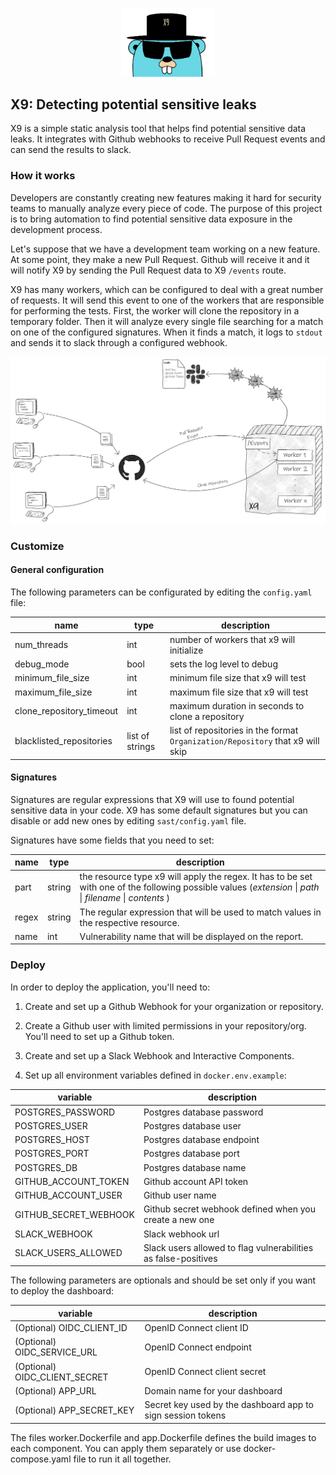 
<p  align="center">

<img  width="150"  src="docs/img/gopherx9.jpg"  alt="X9"  title="X9"  />

</p>

  

## X9: Detecting potential sensitive leaks

  

X9 is a simple static analysis tool that helps find potential sensitive data leaks. It integrates with Github webhooks to receive Pull Request events and can send the results to slack.

  

### How it works
  

Developers are constantly creating new features making it hard for security teams to manually analyze every piece of code. The purpose of this project is to bring automation to find potential sensitive data exposure in the development process.

  

Let's suppose that we have a development team working on a new feature. At some point, they make a new Pull Request. Github will receive it and it will notify X9 by sending the Pull Request data to X9 `/events` route.

  

X9 has many workers, which can be configured to deal with a great number of requests. It will send this event to one of the workers that are responsible for performing the tests. First, the worker will clone the repository in a temporary folder. Then it will analyze every single file searching for a match on one of the configured signatures. When it finds a match, it logs to `stdout` and sends it to slack through a configured webhook.

  
  

<p  align="center">

<img  width="800"  src="docs/img/diagram.png"  alt="diagram"  title="diagram"  />

</p>

  
  

### Customize



#### General configuration

The following parameters can be configurated by editing the `config.yaml` file:

| name | type | description |
|--|--| -- |
| num_threads | int | number of workers that x9 will initialize|
| debug_mode | bool | sets the log level to debug |
|minimum_file_size | int | minimum file size that x9 will test |
|maximum_file_size | int | maximum file size that x9 will test |
| clone_repository_timeout | int | maximum duration in seconds to clone a repository     |
| blacklisted_repositories | list of strings| list of repositories in the format `Organization/Repository` that x9 will skip  |


#### Signatures
  

Signatures are regular expressions that X9 will use to found potential sensitive data in your code. X9 has some default signatures but you can disable or add new ones by editing `sast/config.yaml` file.


Signatures have some fields that you need to set:

  | name | type | description |
|--|--| -- |
| part | string |  the resource type x9 will apply the regex. It has to be set with one of the following possible values (*extension* \| *path* \| *filename* \| *contents* ) |
| regex | string | The regular expression that will be used to match values in the respective resource. |
| name | int |  Vulnerability name that will be displayed on the report. |


### Deploy

In order to deploy the application, you'll need to:

1) Create and set up a Github Webhook for your organization or repository.

2) Create a Github user with limited permissions in your repository/org. You'll need to set up a Github token.

3) Create and set up a Slack Webhook and Interactive Components.

4) Set up all environment variables defined in `docker.env.example`:

| variable | description |
| -- | -- |
| POSTGRES_PASSWORD | Postgres database password|
| POSTGRES_USER | Postgres database user|
| POSTGRES_HOST | Postgres database endpoint|
| POSTGRES_PORT | Postgres database port|
| POSTGRES_DB | Postgres database name|
| GITHUB_ACCOUNT_TOKEN | Github account API token |
| GITHUB_ACCOUNT_USER | Github user name |
| GITHUB_SECRET_WEBHOOK | Github secret webhook defined when you create a new one|
| SLACK_WEBHOOK | Slack webhook url |
| SLACK_USERS_ALLOWED | Slack users allowed to flag vulnerabilities as false-positives|

The following parameters are optionals and should be set only if you want to deploy the dashboard:

| variable | description |
| -- | -- |
| (Optional) OIDC_CLIENT_ID | OpenID Connect client ID|
| (Optional) OIDC_SERVICE_URL | OpenID Connect endpoint |
| (Optional) OIDC_CLIENT_SECRET | OpenID Connect client secret|
| (Optional) APP_URL | Domain name for your dashboard|
| (Optional) APP_SECRET_KEY | Secret key used by the dashboard app to sign session tokens |


The files worker.Dockerfile and app.Dockerfile defines the build images to each component. You can apply them separately or use docker-compose.yaml file to run it all together.

